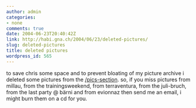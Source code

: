 ```yaml
---
author: admin
categories:
- none
comments: true
date: 2004-06-23T20:40:42Z
link: http://habi.gna.ch/2004/06/23/deleted-pictures/
slug: deleted-pictures
title: deleted pictures
wordpress_id: 565
---
```


to save chris some space and to prevent bloating of my picture archive i deleted some pictures from the [/pics-section](http://habi.gna.ch/pics/).
so, if you miss pictures from millau, from the trainingsweekend, from terraventura, from the juli-bruch, from the last party @ bärni and from evionnaz then send me an email, i might burn them on a cd for you.
